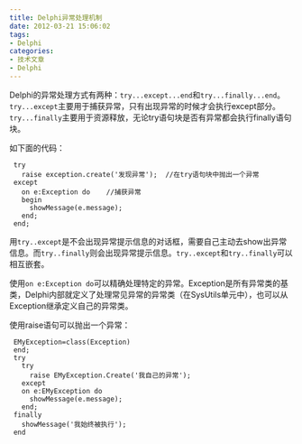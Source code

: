 ```yaml
---
title: Delphi异常处理机制
date: 2012-03-21 15:06:02
tags:
- Delphi
categories:
- 技术文章
- Delphi
---
```

Delphi的异常处理方式有两种：`try...except...end`和`try...finally...end`。
`try...except`主要用于捕获异常，只有出现异常的时候才会执行except部分。
`try...finally`主要用于资源释放，无论try语句块是否有异常都会执行finally语句块。

如下面的代码：
```
 try
   raise exception.create('发现异常');  //在try语句块中抛出一个异常
 except
   on e:Exception do    //捕获异常
   begin
     showMessage(e.message);   
   end;
 end;
```

用`try..except`是不会出现异常提示信息的对话框，需要自己主动去show出异常信息。而`try..finally`则会出现异常提示信息。`try..except`和`try..finally`可以相互嵌套。

          
使用`on e:Exception do`可以精确处理特定的异常。Exception是所有异常类的基类，Delphi内部就定义了处理常见异常的异常类（在SysUtils单元中），也可以从Exception继承定义自己的异常类。

使用raise语句可以抛出一个异常：
```
 EMyException=class(Exception)
 end;
 try
   try
     raise EMyException.Create('我自己的异常');
   except
   on e:EMyException do
     showMessage(e.message);
   end; 
 finally
   showMessage('我始终被执行');
 end
```
